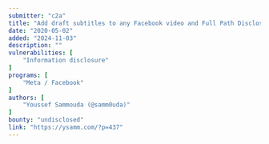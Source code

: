 ```yaml
---
submitter: "c2a"
title: "Add draft subtitles to any Facebook video and Full Path Disclosure"
date: "2020-05-02"
added: "2024-11-03"
description: ""
vulnerabilities: [
    "Information disclosure"
]
programs: [
    "Meta / Facebook"
]
authors: [
    "Youssef Sammouda (@samm0uda)"
]
bounty: "undisclosed"
link: "https://ysamm.com/?p=437"
---
```




